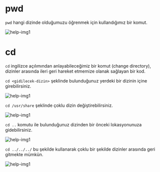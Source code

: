 # pwd

 `pwd` hangi dizinde olduğumuzu öğrenmek için kullandığımız bir komut.
 
![help-img1](https://github.com/kaaneeksi/Linux-Komutlari/blob/main/G%C3%B6rseller/Linux-komut-pwd.png?raw=true)

# cd

`cd` ingilizce açılımından anlayabileceğimiz bir komut (change directory), dizinler arasında ileri geri hareket etmemize olanak sağlayan bir kod.

`cd <gidilecek-dizin>` şeklinde bulunduğunuz yerdeki bir dizinin içine girebilirsiniz.

![help-img1](https://github.com/kaaneeksi/Linux-Komutlari/blob/main/G%C3%B6rseller/Linux-komut-cd.png?raw=true)

`cd /usr/share` şeklinde çoklu dizin değiştirebilirsiniz.

![help-img1](https://github.com/kaaneeksi/Linux-Komutlari/blob/main/G%C3%B6rseller/Linux-komut-cd-2.png?raw=true)

`cd ..` komutu ile bulunduğunuz dizinden bir önceki lokasyonunuza gidebilirsiniz.

![help-img1](https://github.com/kaaneeksi/Linux-Komutlari/blob/main/G%C3%B6rseller/Linux-komut-cd-3.png?raw=true)

`cd ../../../` bu şekilde kullanarak çoklu bir şekilde dizinler arasında geri gitmekte mümkün.

![help-img1](https://github.com/kaaneeksi/Linux-Komutlari/blob/main/G%C3%B6rseller/Linux-komut-cd-4.png?raw=true)
